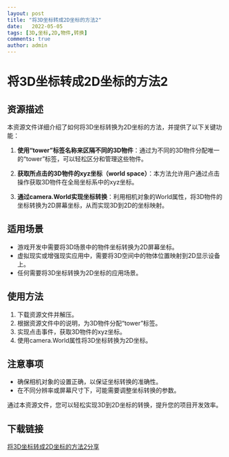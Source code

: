 ```yaml
---
layout: post
title: "将3D坐标转成2D坐标的方法2"
date:   2022-05-05
tags: [3D,坐标,2D,物件,转换]
comments: true
author: admin
---
```

# 将3D坐标转成2D坐标的方法2

## 资源描述

本资源文件详细介绍了如何将3D坐标转换为2D坐标的方法，并提供了以下关键功能：

1. **使用“tower”标签名称来区隔不同的3D物件**：通过为不同的3D物件分配唯一的“tower”标签，可以轻松区分和管理这些物件。

2. **获取所点击的3D物件的xyz坐标（world space）**：本方法允许用户通过点击操作获取3D物件在全局坐标系中的xyz坐标。

3. **通过camera.World实现坐标转换**：利用相机对象的World属性，将3D物件的坐标转换为2D屏幕坐标，从而实现3D到2D的坐标映射。

## 适用场景

- 游戏开发中需要将3D场景中的物件坐标转换为2D屏幕坐标。
- 虚拟现实或增强现实应用中，需要将3D空间中的物体位置映射到2D显示设备上。
- 任何需要将3D坐标转换为2D坐标的应用场景。

## 使用方法

1. 下载资源文件并解压。
2. 根据资源文件中的说明，为3D物件分配“tower”标签。
3. 实现点击事件，获取3D物件的xyz坐标。
4. 使用camera.World属性将3D坐标转换为2D坐标。

## 注意事项

- 确保相机对象的设置正确，以保证坐标转换的准确性。
- 在不同分辨率或屏幕尺寸下，可能需要调整坐标转换的参数。

通过本资源文件，您可以轻松实现3D到2D坐标的转换，提升您的项目开发效率。

## 下载链接

[将3D坐标转成2D坐标的方法2分享](https://pan.quark.cn/s/4c07d9a7098b)